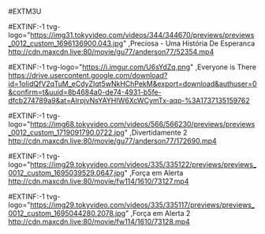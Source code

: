 #EXTM3U

#EXTINF:-1 tvg-logo="https://img31.tokyvideo.com/videos/344/344670/previews/previews_0012_custom_1696136900.043.jpg" ,Preciosa - Uma História De Esperanca
http://cdn.maxcdn.live:80/movie/gu77/anderson77/52354.mp4

#EXTINF:-1 tvg-logo="https://i.imgur.com/U6sYdZq.png" ,Everyone is There
https://drive.usercontent.google.com/download?id=1oIidQfV2qTuM_eCdyZIqt5wNkHChPekM&export=download&authuser=0&confirm=t&uuid=8b4684a0-de74-4931-b5fe-dfcb274789a9&at=AIrpjvNsYAYHIW6XcWCymTx-aqp-%3A1737135159762

#EXTINF:-1 tvg-logo="https://img68.tokyvideo.com/videos/566/566230/previews/previews_0012_custom_1719091790.0722.jpg" ,Divertidamente 2
http://cdn.maxcdn.live:80/movie/gu77/anderson77/172690.mp4

#EXTINF:-1 tvg-logo="https://img29.tokyvideo.com/videos/335/335122/previews/previews_0012_custom_1695039529.0647.jpg" ,Força em Alerta
http://cdn.maxcdn.live:80/movie/fw114/1610/73127.mp4

#EXTINF:-1 tvg-logo="https://img29.tokyvideo.com/videos/335/335117/previews/previews_0012_custom_1695044280.2078.jpg" ,Força em Alerta 2
http://cdn.maxcdn.live:80/movie/fw114/1610/73128.mp4
